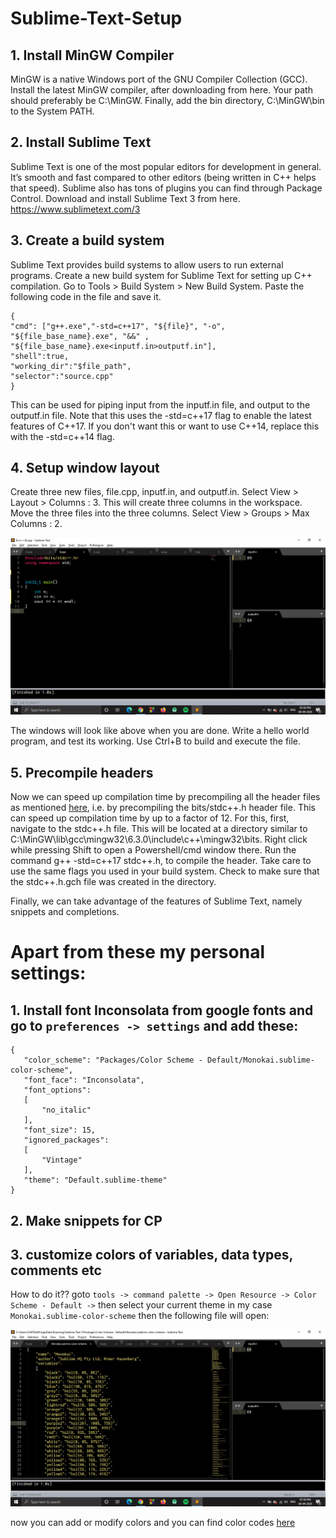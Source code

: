 # Sublime-Text-Setup

## 1. Install MinGW Compiler
MinGW is a native Windows port of the GNU Compiler Collection (GCC). Install the latest MinGW compiler, after downloading from here.
Your path should preferably be C:\MinGW. Finally, add the bin directory, C:\MinGW\bin to the System PATH.

## 2. Install Sublime Text
Sublime Text is one of the most popular editors for development in general. 
It’s smooth and fast compared to other editors (being written in C++ helps that speed). 
Sublime also has tons of plugins you can find through Package Control. Download and install Sublime Text 3 from here.
https://www.sublimetext.com/3

## 3. Create a build system
Sublime Text provides build systems to allow users to run external programs. Create a new build system for Sublime Text for setting up C++ compilation.
Go to Tools > Build System > New Build System. Paste the following code in the file and save it.
```
{
"cmd": ["g++.exe","-std=c++17", "${file}", "-o", "${file_base_name}.exe", "&&" , "${file_base_name}.exe<inputf.in>outputf.in"],
"shell":true,
"working_dir":"$file_path",
"selector":"source.cpp"
}
```
This can be used for piping input from the inputf.in file, and output to the outputf.in file. 
Note that this uses the -std=c++17 flag to enable the latest features of C++17. 
If you don't want this or want to use C++14, replace this with the -std=c++14 flag.

## 4. Setup window layout
Create three new files, file.cpp, inputf.in, and outputf.in. Select View > Layout > Columns : 3. 
This will create three columns in the workspace. Move the three files into the three columns. Select View > Groups > Max Columns : 2.


![alt text](https://github.com/Chet8n/Sublime-Text-Setup/blob/master/Screenshot%20(211).png)


The windows will look like above when you are done. Write a hello world program, and test its working. Use Ctrl+B to build and execute the file.

## 5. Precompile headers
Now we can speed up compilation time by precompiling all the header files as mentioned [here](https://codeforces.com/blog/entry/53909), i.e. 
by precompiling the bits/stdc++.h header file. This can speed up compilation time by up to a factor of 12.
For this, first, navigate to the stdc++.h file. This will be located at a directory similar 
to C:\MinGW\lib\gcc\mingw32\6.3.0\include\c++\mingw32\bits. 
Right click while pressing Shift to open a Powershell/cmd window there. Run the command g++ -std=c++17 stdc++.h, 
to compile the header. Take care to use the same flags you used in your build system. Check to make sure that the stdc++.h.gch file was created in the directory.

Finally, we can take advantage of the features of Sublime Text, namely snippets and completions.

# Apart from these my personal settings:

## 1. Install font Inconsolata from google fonts and go to ``` preferences -> settings ``` and add these:

 ```
 {
	"color_scheme": "Packages/Color Scheme - Default/Monokai.sublime-color-scheme",
	"font_face": "Inconsolata",
	"font_options":
	[
		"no_italic"
	],
	"font_size": 15,
	"ignored_packages":
	[
		"Vintage"
	],
	"theme": "Default.sublime-theme"
}
```

## 2. Make snippets for CP
## 3. customize colors of variables, data types, comments etc
How to do it??
goto ``` tools -> command palette -> Open Resource -> Color Scheme - Default -> ``` then select your current theme in my case ```Monokai.sublime-color-scheme``` then the following file will open:

![alt text](https://github.com/Chet8n/Sublime-Text-Setup/blob/master/Screenshot%20(212).png)

now you can add or modify colors and you can find color codes [here](https://www.w3schools.com/colors/colors_rgb.asp)
